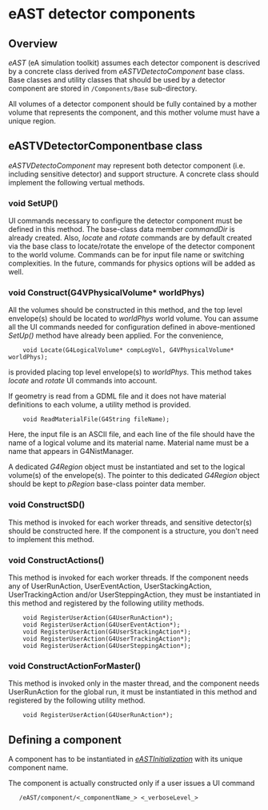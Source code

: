 # eAST detector components

## Overview
*eAST* (eA simulation toolkit) assumes each detector component is descrived by a concrete class derived from _eASTVDetectoComponent_ base class.
Base classes and utility classes that should be used by a detector component are stored in `/Components/Base` sub-directory.

All volumes of a detector component should be fully contained by a mother volume that represents the component, and this mother volume must have a unique region.

## eASTVDetectorComponentbase class

_eASTVDetectoComponent_ may represent both detector component (i.e. including sensitive detector) and support structure.
A concrete class should implement the following vertual methods.

### void SetUP()

UI commands necessary to configure the detector component must be defined in this method. The base-class data member _commandDir_ is already created.
Also, _locate_ and _rotate_ commands are by default created via the base class to locate/rotate the envelope of the detector component to the world volume.
Commands can be for input file name or switching complexities. 
In the future, commands for physics options will be added as well.


### void Construct(G4VPhysicalVolume* worldPhys)

All the volumes should be constructed in this method, and the top level envelope(s) should be located to _worldPhys_ world volume.
You can assume all the UI commands needed for configuration defined in above-mentioned _SetUp()_ method have already been applied.
For the convenience, 
```
    void Locate(G4LogicalVolume* compLogVol, G4VPhysicalVolume* worldPhys);
```
is provided placing top level envelope(s) to _worldPhys_. This method takes _locate_ and _rotate_ UI commands into account.

If geometry is read from a GDML file and it does not have material definitions to each volume, a utility method is provided.
```
    void ReadMaterialFile(G4String fileName);
```
Here, the input file is an ASCII file, and  each line of the file should have the name of a logical volume and its material name.
Material name must be a name that appears in G4NistManager.

A dedicated _G4Region_ object must be instantiated and set to the logical volume(s) of the envelope(s). 
The pointer to this dedicated _G4Region_ object should be kept to _pRegion_ base-class pointer data member.

### void ConstructSD()

This method is invoked for each worker threads, and sensitive detector(s) should be constructed here. If the component is a structure, you don't need to implement this method.

### void ConstructActions()

This method is invoked for each worker threads. If the component needs any of UserRunAction, UserEventAction, UserStackingAction, UserTrackingAction and/or UserSteppingAction, they must be instantiated in this method and registered by the following utility methods.
```
    void RegisterUserAction(G4UserRunAction*);
    void RegisterUserAction(G4UserEventAction*);
    void RegisterUserAction(G4UserStackingAction*);
    void RegisterUserAction(G4UserTrackingAction*);
    void RegisterUserAction(G4UserSteppingAction*);
```

### void ConstructActionForMaster()

This method is invoked only in the master thread, and the component needs UserRunAction for the global run, it must be instantiated in this method and registered by the following utility method.
```
    void RegisterUserAction(G4UserRunAction*);
```

## Defining a component

A component has to be instantiated in [_eASTInitialization_](../Core/src/eASTInitialization.cc) with its unique component name. 

The component is actually constructed only if a user issues a UI command
```
   /eAST/component/<_componentName_> <_verboseLevel_>
```





 

